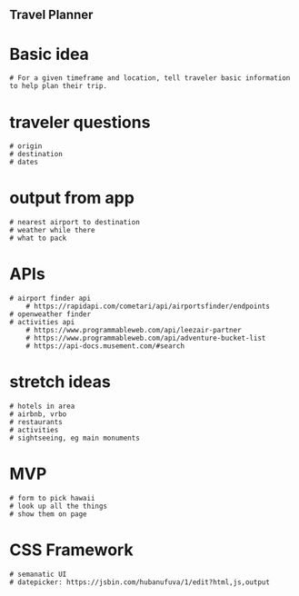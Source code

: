## Travel Planner

# Basic idea
    # For a given timeframe and location, tell traveler basic information to help plan their trip.

# traveler questions
    # origin
    # destination
    # dates

# output from app
    # nearest airport to destination
    # weather while there
    # what to pack

# APIs
    # airport finder api
        # https://rapidapi.com/cometari/api/airportsfinder/endpoints
    # openweather finder
    # activities api
        # https://www.programmableweb.com/api/leezair-partner
        # https://www.programmableweb.com/api/adventure-bucket-list
        # https://api-docs.musement.com/#search

# stretch ideas
    # hotels in area
    # airbnb, vrbo
    # restaurants
    # activities
    # sightseeing, eg main monuments

# MVP
    # form to pick hawaii
    # look up all the things
    # show them on page

# CSS Framework
    # semanatic UI
    # datepicker: https://jsbin.com/hubanufuva/1/edit?html,js,output